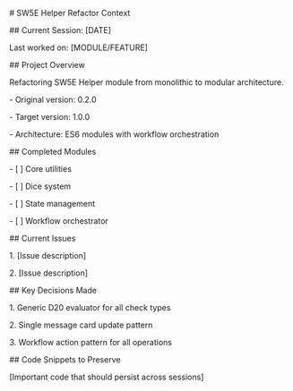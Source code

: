 \# SW5E Helper Refactor Context



\## Current Session: \[DATE]

Last worked on: \[MODULE/FEATURE]



\## Project Overview

Refactoring SW5E Helper module from monolithic to modular architecture.

\- Original version: 0.2.0

\- Target version: 1.0.0

\- Architecture: ES6 modules with workflow orchestration



\## Completed Modules

\- \[ ] Core utilities

\- \[ ] Dice system

\- \[ ] State management

\- \[ ] Workflow orchestrator



\## Current Issues

1\. \[Issue description]

2\. \[Issue description]



\## Key Decisions Made

1\. Generic D20 evaluator for all check types

2\. Single message card update pattern

3\. Workflow action pattern for all operations



\## Code Snippets to Preserve

\[Important code that should persist across sessions]

